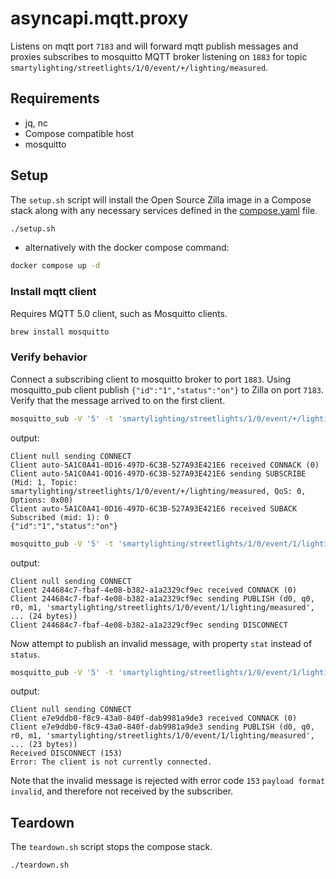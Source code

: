 # asyncapi.mqtt.proxy

Listens on mqtt port `7183` and will forward mqtt publish messages and proxies subscribes to mosquitto MQTT broker listening on `1883` for topic `smartylighting/streetlights/1/0/event/+/lighting/measured`.

## Requirements

- jq, nc
- Compose compatible host
- mosquitto

## Setup

The `setup.sh` script will install the Open Source Zilla image in a Compose stack along with any necessary services defined in the [compose.yaml](compose.yaml) file.

```bash
./setup.sh
```

- alternatively with the docker compose command:

```bash
docker compose up -d
```

### Install mqtt client

Requires MQTT 5.0 client, such as Mosquitto clients.

```bash
brew install mosquitto
```

### Verify behavior

Connect a subscribing client to mosquitto broker to port `1883`. Using mosquitto_pub client publish `{"id":"1","status":"on"}` to Zilla on port `7183`. Verify that the message arrived to on the first client.
```bash
mosquitto_sub -V '5' -t 'smartylighting/streetlights/1/0/event/+/lighting/measured' -d
```

output:

```
Client null sending CONNECT
Client auto-5A1C0A41-0D16-497D-6C3B-527A93E421E6 received CONNACK (0)
Client auto-5A1C0A41-0D16-497D-6C3B-527A93E421E6 sending SUBSCRIBE (Mid: 1, Topic: smartylighting/streetlights/1/0/event/+/lighting/measured, QoS: 0, Options: 0x00)
Client auto-5A1C0A41-0D16-497D-6C3B-527A93E421E6 received SUBACK
Subscribed (mid: 1): 0
{"id":"1","status":"on"}
```

```bash
mosquitto_pub -V '5' -t 'smartylighting/streetlights/1/0/event/1/lighting/measured' -m '{"id":"1","status":"on"}' -d -p 7183
```

output:

```
Client null sending CONNECT
Client 244684c7-fbaf-4e08-b382-a1a2329cf9ec received CONNACK (0)
Client 244684c7-fbaf-4e08-b382-a1a2329cf9ec sending PUBLISH (d0, q0, r0, m1, 'smartylighting/streetlights/1/0/event/1/lighting/measured', ... (24 bytes))
Client 244684c7-fbaf-4e08-b382-a1a2329cf9ec sending DISCONNECT
```

Now attempt to publish an invalid message, with property `stat` instead of `status`.

```bash
mosquitto_pub -V '5' -t 'smartylighting/streetlights/1/0/event/1/lighting/measured' -m '{"id":"1","stat":"off"}' -d -p 7183 --repeat 2 --repeat-delay 3
```

output:

```
Client null sending CONNECT
Client e7e9ddb0-f8c9-43a0-840f-dab9981a9de3 received CONNACK (0)
Client e7e9ddb0-f8c9-43a0-840f-dab9981a9de3 sending PUBLISH (d0, q0, r0, m1, 'smartylighting/streetlights/1/0/event/1/lighting/measured', ... (23 bytes))
Received DISCONNECT (153)
Error: The client is not currently connected.
```

Note that the invalid message is rejected with error code `153` `payload format invalid`, and therefore not received by the subscriber.

## Teardown

The `teardown.sh` script stops the compose stack.

```bash
./teardown.sh

```
